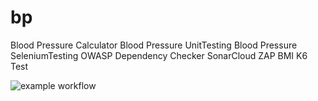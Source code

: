 # bp
Blood Pressure Calculator
Blood Pressure UnitTesting
Blood Pressure SeleniumTesting
OWASP Dependency Checker
SonarCloud
ZAP BMI
K6 Test

![example workflow](https://github.com/allinonedashboard/bpcalculator/actions/workflows/dotnet-desktop.yml/badge.svg)

